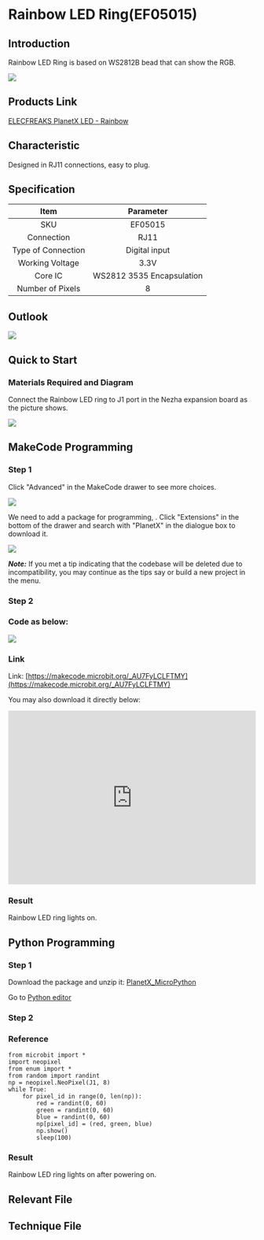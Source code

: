 # Rainbow LED Ring(EF05015)

## Introduction 

Rainbow LED Ring is based on WS2812B bead that can show the RGB. 

![](./images/05015_01.png)

## Products Link

[ELECFREAKS PlanetX LED - Rainbow](https://shop.elecfreaks.com/products/elecfreaks-planetx-led-rainbow?_pos=1&_sid=959367863&_ss=r)

## Characteristic


 Designed in RJ11 connections, easy to plug.

## Specification


Item | Parameter 
:-: | :-: 
SKU|EF05015
Connection|RJ11
Type of Connection|Digital input
Working Voltage|3.3V
Core IC|WS2812 3535 Encapsulation
Number of Pixels|8

## Outlook



![](./images/05015_02.png)

## Quick to Start


### Materials Required and Diagram

 Connect the Rainbow LED ring to J1 port in the Nezha expansion board as the picture shows.


![](./images/05015_03.png)

## MakeCode Programming


### Step 1

Click "Advanced" in the MakeCode drawer to see more choices.

![](./images/05001_04.png)

We need to add a package for programming, . Click "Extensions" in the bottom of the drawer and search with "PlanetX" in the dialogue box to download it. 

![](./images/05001_05.png)

***Note:*** If you met a tip indicating that the codebase will be deleted due to incompatibility, you may continue as the tips say or build a new project in the menu. 

### Step 2

### Code as below:

![](./images/05015_06.png)


### Link
Link: [https://makecode.microbit.org/_AU7FyLCLFTMY](https://makecode.microbit.org/_AU7FyLCLFTMY)

You may also download it directly below: 

<div style="position:relative;height:0;padding-bottom:70%;overflow:hidden;"><iframe style="position:absolute;top:0;left:0;width:100%;height:100%;" src="https://makecode.microbit.org/#pub:_AU7FyLCLFTMY" frameborder="0" sandbox="allow-popups allow-forms allow-scripts allow-same-origin"></iframe></div>  


### Result
 Rainbow LED ring lights on. 

## Python Programming 


### Step 1

Download the package and unzip it: [PlanetX_MicroPython](https://github.com/lionyhw/PlanetX_MicroPython/archive/master.zip)

Go to   [Python editor](https://python.microbit.org/v/2.0)


### Step 2
### Reference
```
from microbit import *
import neopixel
from enum import *
from random import randint
np = neopixel.NeoPixel(J1, 8)
while True:
    for pixel_id in range(0, len(np)):
        red = randint(0, 60)
        green = randint(0, 60)
        blue = randint(0, 60)
        np[pixel_id] = (red, green, blue)
        np.show()
        sleep(100)
```


### Result
 Rainbow LED ring lights on after powering on. 

## Relevant File


## Technique File


